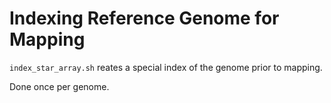 # Indexing Reference Genome for Mapping

```index_star_array.sh``` reates a special index of the genome prior to mapping.

Done once per genome.
